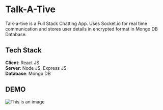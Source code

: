 # Talk-A-Tive
Talk-a-tive is a Full Stack Chatting App. Uses Socket.io for real time communication and stores user details in encrypted format in Mongo DB Database.
## Tech Stack
**Client**: React JS<br />
**Server**: Node JS, Express JS<br />
**Database**: Mongo DB<br />
## DEMO <br />
![This is an image]("https://drive.google.com/file/d/1cle7lDziLKRt_KEfqsei-2HhpHlfMSqN/view?usp=sharing")
